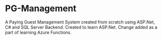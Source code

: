 # PG-Management
A Paying Guest Management System created from scratch using ASP.Net, C# and SQL Server Backend. Created to learn ASP.Net.
Change added as a part of learning Azure Functions.
